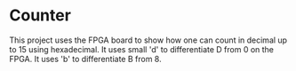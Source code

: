 # Counter
This project uses the FPGA board to show how one can count in decimal up to 15 using hexadecimal. It uses small 'd' to differentiate D from 0 on the FPGA. It uses 'b' to differentiate B from 8.
